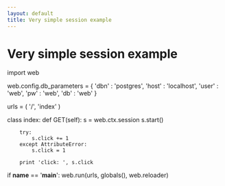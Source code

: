 ```yaml
---
layout: default
title: Very simple session example
---
```


# Very simple session example

import web

web.config.db_parameters = {
                            'dbn' : 'postgres',
                            'host' : 'localhost',
                            'user' : 'web',
                            'pw' : 'web',
                            'db' : 'web'
                    }

urls = (
    '/', 'index'
)

class index:
    def GET(self):
        s = web.ctx.session
        s.start()

        try:
            s.click += 1
        except AttributeError:
            s.click = 1

        print 'click: ', s.click

if __name__ == '__main__':
    web.run(urls, globals(), web.reloader)